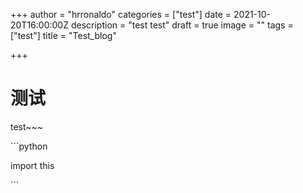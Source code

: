 +++
author = "hrronaldo"
categories = ["test"]
date = 2021-10-20T16:00:00Z
description = "test test"
draft = true
image = ""
tags = ["test"]
title = "Test_blog"

+++
# 测试

test\~\~\~

\`\`\`python

import this

\`\`\`